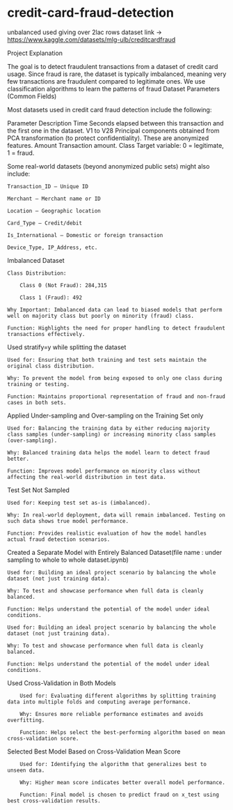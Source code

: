 # credit-card-fraud-detection
unbalanced used giving over 2lac rows
dataset link -> https://www.kaggle.com/datasets/mlg-ulb/creditcardfraud


Project Explanation

The goal is to detect fraudulent transactions from a dataset of credit card usage. Since fraud is rare, the dataset is typically imbalanced, meaning very few transactions are fraudulent compared to legitimate ones. We use classification algorithms to learn the patterns of fraud
Dataset Parameters (Common Fields)

Most datasets used in credit card fraud detection include the following:

Parameter	Description
Time	Seconds elapsed between this transaction and the first one in the dataset.
V1 to V28	Principal components obtained from PCA transformation (to protect confidentiality). These are anonymized features.
Amount	Transaction amount.
Class	Target variable: 0 = legitimate, 1 = fraud.

Some real-world datasets (beyond anonymized public sets) might also include:

    Transaction_ID – Unique ID

    Merchant – Merchant name or ID

    Location – Geographic location

    Card_Type – Credit/debit

    Is_International – Domestic or foreign transaction

    Device_Type, IP_Address, etc.


Imbalanced Dataset

    Class Distribution:

        Class 0 (Not Fraud): 284,315

        Class 1 (Fraud): 492

    Why Important: Imbalanced data can lead to biased models that perform well on majority class but poorly on minority (fraud) class.

    Function: Highlights the need for proper handling to detect fraudulent transactions effectively.



Used stratify=y while splitting the dataset

    Used for: Ensuring that both training and test sets maintain the original class distribution.

    Why: To prevent the model from being exposed to only one class during training or testing.

    Function: Maintains proportional representation of fraud and non-fraud cases in both sets.

Applied Under-sampling and Over-sampling on the Training Set only

    Used for: Balancing the training data by either reducing majority class samples (under-sampling) or increasing minority class samples (over-sampling).

    Why: Balanced training data helps the model learn to detect fraud better.

    Function: Improves model performance on minority class without affecting the real-world distribution in test data.

Test Set Not Sampled

    Used for: Keeping test set as-is (imbalanced).

    Why: In real-world deployment, data will remain imbalanced. Testing on such data shows true model performance.

    Function: Provides realistic evaluation of how the model handles actual fraud detection scenarios.
    
Created a Separate Model with Entirely Balanced Dataset(file name : under sampling to whole to whole dataset.ipynb)

    Used for: Building an ideal project scenario by balancing the whole dataset (not just training data).

    Why: To test and showcase performance when full data is cleanly balanced.

    Function: Helps understand the potential of the model under ideal conditions.

    Used for: Building an ideal project scenario by balancing the whole dataset (not just training data).

    Why: To test and showcase performance when full data is cleanly balanced.

    Function: Helps understand the potential of the model under ideal conditions.
    
Used Cross-Validation in Both Models

        Used for: Evaluating different algorithms by splitting training data into multiple folds and computing average performance.

        Why: Ensures more reliable performance estimates and avoids overfitting.

        Function: Helps select the best-performing algorithm based on mean cross-validation score.

Selected Best Model Based on Cross-Validation Mean Score

        Used for: Identifying the algorithm that generalizes best to unseen data.

        Why: Higher mean score indicates better overall model performance.

        Function: Final model is chosen to predict fraud on x_test using best cross-validation results.
